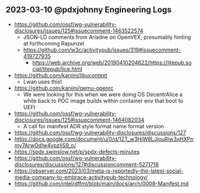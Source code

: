 ## 2023-03-10 @pdxjohnny Engineering Logs

- https://github.com/ossf/wg-vulnerability-disclosures/issues/125#issuecomment-1463522574
  - JSON-LD comments from Ariadne on OpenVEX, presumably hinting at forthcoming Rapunzel
  - https://github.com/w3c/activitypub/issues/319#issuecomment-419727935
    - https://web.archive.org/web/20190410204622/https://litepub.social/litepub/lice.html
- https://github.com/kaniini/libucontext
  - Lwan uses this!
- https://github.com/kaniini/qemu-openrc
  - We were looking for this when we were doing OS DecentrAlice a while back to POC image builds within container env that boot to UEFI
- https://github.com/ossf/wg-vulnerability-disclosures/issues/125#issuecomment-1464082034
  - A call for manifest ADR style format name format version
- https://github.com/ossf/wg-vulnerability-disclosures/discussions/127
- https://docs.google.com/document/u/0/d/1ZT_w3HiW6LJjouRlw3xHXPnmy7ArwOdlw4vpzIjS9_o/
- https://spdx.swinslow.net/p/spdx-defects-minutes
- https://github.com/ossf/wg-vulnerability-disclosures/discussions/127#discussioncomment-5271718
- https://observer.com/2023/03/meta-is-reportedly-the-latest-social-media-company-to-embrace-activitypub-technology/
- https://github.com/intel/dffml/blob/main/docs/arch/0008-Manifest.md